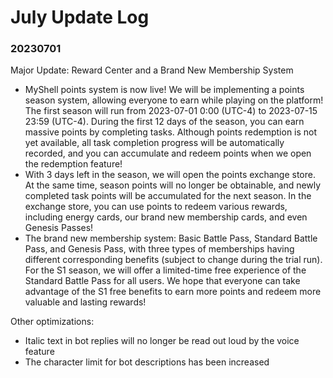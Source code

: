 # July Update Log

### 20230701

Major Update: Reward Center and a Brand New Membership System

* MyShell points system is now live! We will be implementing a points season system, allowing everyone to earn while playing on the platform! The first season will run from 2023-07-01 0:00 (UTC-4) to 2023-07-15 23:59 (UTC-4). During the first 12 days of the season, you can earn massive points by completing tasks. Although points redemption is not yet available, all task completion progress will be automatically recorded, and you can accumulate and redeem points when we open the redemption feature!
* With 3 days left in the season, we will open the points exchange store. At the same time, season points will no longer be obtainable, and newly completed task points will be accumulated for the next season. In the exchange store, you can use points to redeem various rewards, including energy cards, our brand new membership cards, and even Genesis Passes!
* The brand new membership system: Basic Battle Pass, Standard Battle Pass, and Genesis Pass, with three types of memberships having different corresponding benefits (subject to change during the trial run). For the S1 season, we will offer a limited-time free experience of the Standard Battle Pass for all users. We hope that everyone can take advantage of the S1 free benefits to earn more points and redeem more valuable and lasting rewards!

Other optimizations:

* Italic text in bot replies will no longer be read out loud by the voice feature
* The character limit for bot descriptions has been increased